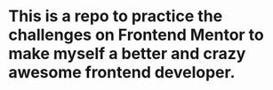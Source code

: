 # This is a repo to practice the challenges on Frontend Mentor to make myself a better and crazy awesome frontend developer.
